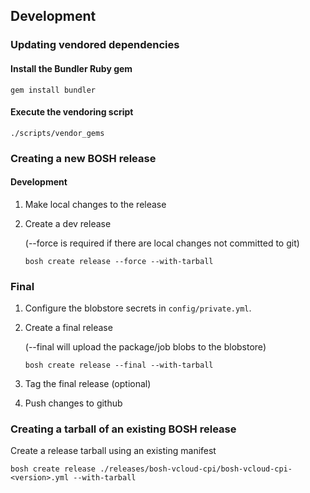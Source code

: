 ## Development

### Updating vendored dependencies

#### Install the Bundler Ruby gem

```
gem install bundler
```

#### Execute the vendoring script

```
./scripts/vendor_gems
```

### Creating a new BOSH release

#### Development

1. Make local changes to the release

2. Create a dev release

    (--force is required if there are local changes not committed to git)

    ```
    bosh create release --force --with-tarball
    ```

### Final

1. Configure the blobstore secrets in `config/private.yml`.

2. Create a final release

    (--final will upload the package/job blobs to the blobstore)

    ```
    bosh create release --final --with-tarball
    ```

3. Tag the final release (optional)

4. Push changes to github

### Creating a tarball of an existing BOSH release

Create a release tarball using an existing manifest

```
bosh create release ./releases/bosh-vcloud-cpi/bosh-vcloud-cpi-<version>.yml --with-tarball
```